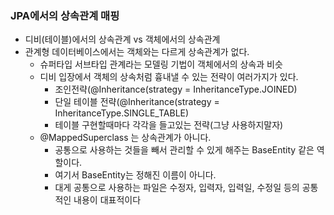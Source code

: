 ### JPA에서의 상속관계 매핑
- 디비(테이블)에서의 상속관계 vs 객체에서의 상속관계
- 관계형 데이터베이스에서는 객체와는 다르게 상속관계가 없다.
  - 슈퍼타입 서브타입 관계라는 모델링 기법이 객체에서의 상속과 비슷
  - 디비 입장에서 객체의 상속처럼 흉내낼 수 있는 전략이 여러가지가 있다.
    - 조인전략(@Inheritance(strategy = InheritanceType.JOINED)
    - 단일 테이블 전략(@Inheritance(strategy = InheritanceType.SINGLE_TABLE)
    - 테이블 구현할때마다 각각을 들고있는 전략(그냥 사용하지말자)
  - @MappedSuperclass 는 상속관계가 아니다.
    - 공통으로 사용하는 것들을 빼서 관리할 수 있게 해주는 BaseEntity 같은 역할이다.
    - 여기서 BaseEntity는 정해진 이름이 아니다.
    - 대게 공통으로 사용하는 파일은 수정자, 입력자, 입력일, 수정일 등의 공통적인 내용이 대표적이다
